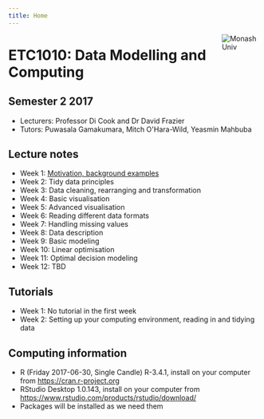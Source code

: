 ```yaml
---
title: Home
---
```


[<img src="img/M.png" style="max-width:15%;min-width:40px;float:right;" alt="Monash Univ" />](https://monash.edu)

# ETC1010: Data Modelling and Computing

## Semester 2 2017

- Lecturers: Professor Di Cook and Dr David Frazier
- Tutors: Puwasala Gamakumara, Mitch O'Hara-Wild, Yeasmin Mahbuba

## Lecture notes

- Week 1: [Motivation, background examples](lectures/lecture1_intro.html)
- Week 2: Tidy data principles
- Week 3: Data cleaning, rearranging and transformation
- Week 4: Basic visualisation
- Week 5: Advanced visualisation
- Week 6: Reading different data formats
- Week 7: Handling missing values
- Week 8: Data description
- Week 9: Basic modeling
- Week 10: Linear optimisation
- Week 11: Optimal decision modeling
- Week 12: TBD

## Tutorials

- Week 1: No tutorial in the first week
- Week 2: Setting up your computing environment, reading in and tidying data

## Computing information

- R (Friday 2017-06-30, Single Candle) R-3.4.1, install on your computer from https://cran.r-project.org
- RStudio Desktop 1.0.143, install on your computer from https://www.rstudio.com/products/rstudio/download/
- Packages will be installed as we need them
